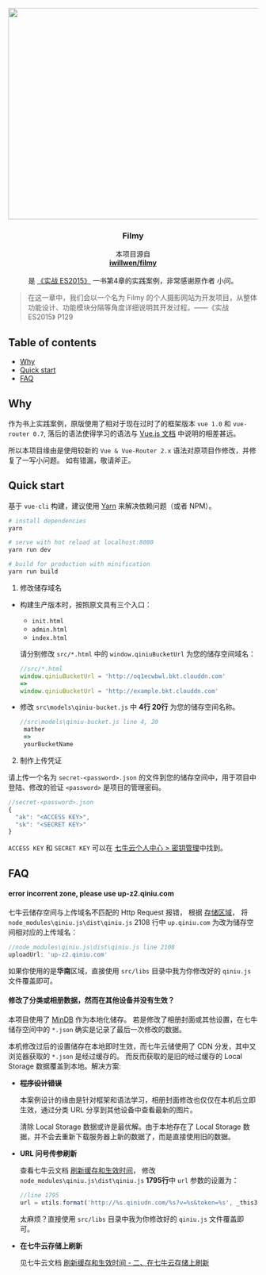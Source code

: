 

<p align="center">
  <a href="http://oq1ecwbwl.bkt.clouddn.com">
    <img src="http://job.misaka.im/code/indeximage/filmy.png" width=800 height=426>
  </a>

  <h3 align="center">Filmy</h3>

  <p align="center">
    本项目源自
    <br>
    <a href="https://github.com/iwillwen/filmy"><strong>iwillwen/filmy</strong></a>
    <br>
    <br>
    是
    <a href="http://www.broadview.com.cn/book/3621">《实战 ES2015》</a>
    一书第4章的实践案例，非常感谢原作者 小问。
  </p>
</p>

> 在这一章中，我们会以一个名为 Filmy 的个人摄影网站为开发项目，从整体功能设计、功能模块分隔等角度详细说明其开发过程。——《实战 ES2015》 P129

## Table of contents

 - [Why](#why)
 - [Quick start](#quick-start)
 - [FAQ](#faq)
 
## Why

作为书上实践案例，原版使用了相对于现在过时了的框架版本 `vue 1.0` 和 `vue-router 0.7`,
落后的语法使得学习的语法与 [Vue.js 文档](https://cn.vuejs.org/v2/guide/) 中说明的相差甚远。

所以本项目缘由是使用较新的 `Vue & Vue-Router 2.x` 语法对原项目作修改，并修复了一写小问题。
如有错漏，敬请斧正。

## Quick start

基于 `vue-cli` 构建，建议使用 [Yarn](https://yarnpkg.com/zh-Hans/) 来解决依赖问题（或者 NPM）。

``` bash
# install dependencies
yarn

# serve with hot reload at localhost:8080
yarn run dev

# build for production with minification
yarn run build

```

1. 修改储存域名
 
- 构建生产版本时，按照原文具有三个入口：

   - `init.html` 
   - `admin.html` 
   - `index.html` 
   
   请分别修改 `src/*.html` 中的 `window.qiniuBucketUrl` 为您的储存空间域名：
   
    ``` javascript
    //src/*.html
    window.qiniuBucketUrl = 'http://oq1ecwbwl.bkt.clouddn.com'
    =>
    window.qiniuBucketUrl = 'http://example.bkt.clouddn.com'
    ```

-  修改 `src\models\qiniu-bucket.js` 中 **4行 20行** 为您的储存空间名称。

    ``` javascript
    //src\models\qiniu-bucket.js line 4, 20
     mather 
     => 
     yourBucketName
    ```

2. 制作上传凭证 

请上传一个名为 `secret-<password>.json` 的文件到您的储存空间中，用于项目中登陆、修改的验证
`<password>` 是项目的管理密码。

 ``` javascript
 //secret-<password>.json
 {
   "ak": "<ACCESS KEY>",
   "sk": "<SECRET KEY>"
 }
 ```
 
 `ACCESS KEY` 和 `SECRET KEY` 可以在 [七牛云个人中心 > 密钥管理](https://portal.qiniu.com/user/key)中找到。
 
 
## FAQ

#### error incorrent zone, please use up-z2.qiniu.com

七牛云储存空间与上传域名不匹配的 Http Request 报错，
根据 [存储区域](https://developer.qiniu.com/kodo/manual/1671/region-endpoint)，
将 `node_modules\qiniu.js\dist\qiniu.js` 2108 行中 `up.qiniu.com` 为改为储存空间相对应的上传域名：

``` javascript
//node_modules\qiniu.js\dist\qiniu.js line 2108
uploadUrl: 'up-z2.qiniu.com'
```
如果你使用的是**华南**区域，直接使用 `src/libs` 目录中我为你修改好的 `qiniu.js` 文件覆盖即可。

#### 修改了分类或相册数据，然而在其他设备并没有生效？

本项目使用了 [MinDB](https://github.com/iwillwen/mindb) 作为本地化储存。
若是修改了相册封面或其他设置，在七牛储存空间中的 `*.json` 确实是记录了最后一次修改的数据。

本机修改过后的设置储存在本地即时生效，而七牛云储使用了 CDN 分发，其中又浏览器获取的 `*.json` 是经过缓存的。
而反而获取的是旧的经过缓存的 Local Storage 数据覆盖到本地。解决方案:

 - ~~**程序设计错误**~~
   
   本案例设计的缘由是针对框架和语法学习，相册封面修改也仅仅在本机后立即生效，通过分类 URL 分享到其他设备中查看最新的图片。
   
   清除 Local Storage 数据或许是最优解。由于本地存在了 Local Storage 数据，并不会去重新下载服务器上新的数据了，而是直接使用旧的数据。
   

 - **URL 问号传参刷新** 
   
   查看七牛云文档 [刷新缓存和生效时间](https://developer.qiniu.com/fusion/kb/1325/refresh-the-cache-and-the-effect-of-time)，
   修改 `node_modules\qiniu.js\dist\qiniu.js` **1795行**中 `url` 参数的设置为：
   
   ``` javascript
   //line 1795
   url = utils.format('http://%s.qiniudn.com/%s?v=%s&token=%s', _this3.name, key, time, getToken);
   ```
   
   太麻烦？直接使用 `src/libs` 目录中我为你修改好的 `qiniu.js` 文件覆盖即可。

 - **在七牛云存储上刷新**
   
   见七牛云文档 [刷新缓存和生效时间 - 二、在七牛云存储上刷新](https://developer.qiniu.com/fusion/kb/1325/refresh-the-cache-and-the-effect-of-time)
  

  
  





